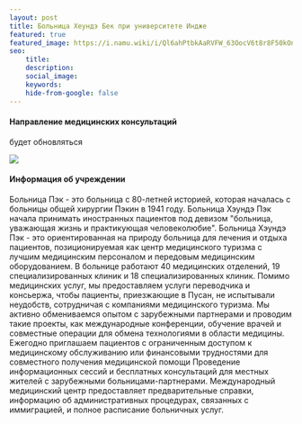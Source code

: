 ```yaml
---
layout: post
title: Больница Хеундэ Бек при университете Индже
featured: true
featured_image: https://i.namu.wiki/i/Ql6ahPtbkAaRVFW_63OocV6t8r8F50kOniObkELxr0kQXJYo2NlWSgZ-HA7938F3blAsdLa59MBjOSwqoKGWUSh2joMAGIvZnGMQebE29bv7iugMJ0ntDU69Vymt5LOEimv-qNMAteETEz8FqWuouQ.webp
seo:
    title:
    description:
    social_image:
    keywords:
    hide-from-google: false
---
```


#### Направление медицинских консультаций

будет обновляться

<img class="centered-img" src="https://www.medipharmhealth.co.kr/data/photos/20181250/art_15445849312847_74d1e7.jpg">

#### Информация об учреждении

Больница Пэк - это больница с 80-летней историей, которая началась с больницы общей хирургии Пэкин в 1941 году.
Больница Хэундэ Пэк начала принимать иностранных пациентов под девизом "больница, уважающая жизнь и практикующая человеколюбие". Больница Хэундэ Пэк - это ориентированная на природу больница для лечения и отдыха пациентов, позиционируемая как центр медицинского туризма с лучшим медицинским персоналом и передовым медицинским оборудованием.
В больнице работают 40 медицинских отделений, 19 специализированных клиник и 18 специализированных клиник.
Помимо медицинских услуг, мы предоставляем услуги переводчика и консьержа, чтобы пациенты, приезжающие в Пусан, не испытывали неудобств, сотрудничая с компаниями медицинского туризма.
Мы активно обмениваемся опытом с зарубежными партнерами и проводим такие проекты, как международные конференции, обучение врачей и совместные операции для обмена технологиями в области медицины.
Ежегодно приглашаем пациентов с ограниченным доступом к медицинскому обслуживанию или финансовыми трудностями для совместного получения медицинской помощи
Проведение информационных сессий и бесплатных консультаций для местных жителей с зарубежными больницами-партнерами.
Международный медицинский центр предоставляет предварительные справки, информацию об административных процедурах, связанных с иммиграцией, и полное расписание больничных услуг.